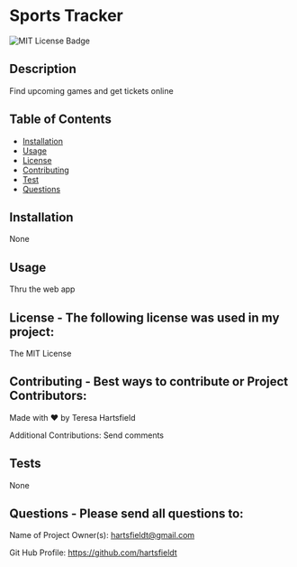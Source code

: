 # Sports Tracker

![MIT License Badge](https://img.shields.io/badge/license-MIT-brightgreen)

## Description

Find upcoming games and get tickets online

## Table of Contents

- [Installation](#installation)
- [Usage](#usage)
- [License](#license)
- [Contributing](#contributing)
- [Test](#test)
- [Questions](#questions)

## Installation

None

## Usage

Thru the web app

## License - The following license was used in my project:

The MIT License

## Contributing - Best ways to contribute or Project Contributors:

Made with ❤️ by Teresa Hartsfield

Additional Contributions: Send comments

## Tests

None

## Questions - Please send all questions to:

Name of Project Owner(s): hartsfieldt@gmail.com

Git Hub Profile: https://github.com/hartsfieldt
